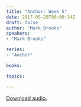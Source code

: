 ```yaml
---
title: "Anchor: Week 5"
date: 2017-05-28T06:00:34Z
draft: false
author: "Mark Brooks"
speakers:
- "Mark Brooks"

series:
- "Anchor"

books:

topics:

---
```

[Download audio.](https://s3-eu-west-1.amazonaws.com/renownchurch/sermons/2017/05/2017-05-28_AnchorPt5_LQ.mp3)